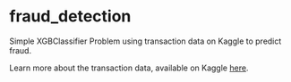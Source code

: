 # fraud_detection
Simple XGBClassifier Problem using transaction data on Kaggle to predict fraud.

Learn more about the transaction data, available on Kaggle [here](https://www.kaggle.com/dalpozz/creditcardfraud).
